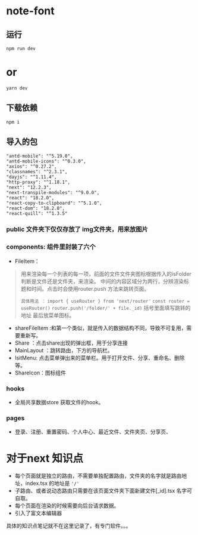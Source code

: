 # note-font

## 运行
	npm run dev
# or
	yarn dev
## 下载依赖 
	npm i
## 导入的包
	"antd-mobile": "^5.19.0",
    "antd-mobile-icons": "^0.3.0",
    "axios": "^0.27.2",
    "classnames": "^2.3.1",
    "dayjs": "^1.11.4",
    "http-proxy": "^1.18.1",
    "next": "12.2.3",
    "next-transpile-modules": "^9.0.0",
    "react": "18.2.0",
    "react-copy-to-clipboard": "^5.1.0",
    "react-dom": "18.2.0",
    "react-quill": "^1.3.5"

### public 文件夹下仅仅存放了 img文件夹，用来放图片
### components: 组件里封装了六个

- FileItem：
> 用来渲染每一个列表的每一项，前面的文件文件夹图标根据传入的isFolder判断是文件还是文件夹，来渲染。
> 中间的内容区域分为两行，分辨渲染标题和时间。点击时会使用router.push 方法来跳转页面。
> 
> `具体用法 ：`
> `import { useRouter } from 'next/router'`
> `const router = useRouter()`
> `router.push('/folder/' + file._id)` 
> 括号里面填写跳转的地址
> 最后放菜单图标。

- shareFileItem :和第一个类似，就是传入的数据结构不同，导致不可复用，需要重新写。
- Share ：点击share出现的弹出框，用于分享连接
- MainLayout ：跳转路由，下方的导航栏。
- lsitMenu: 点击菜单弹出来的菜单栏。用于打开文件、分享、重命名、删除等。
- ShareIcon：图标组件

### hooks

- 全局共享数据store 获取文件的hook。

### pages
- 登录、注册、重置密码、个人中心、最近文件、文件夹页、分享页、

# 对于next 知识点

- 每个页面就是独立的路由，不需要单独配置路由，文件夹的名字就是路由地址，index.tsx 的地址是 `'/'`
- 子路由、或者说动态路由只需要在该页面文件夹下面新建文件[_id].tsx 名字可自取。
- 每个页面在渲染的时候需要向后台请求数据。
- 引入了富文本编辑器

具体的知识点笔记就不在这里记录了，有专门软件。。。
